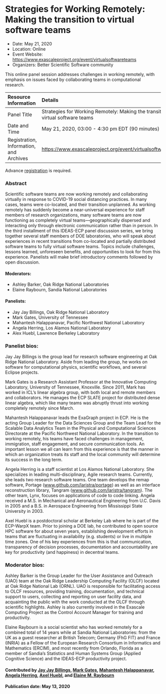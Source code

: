 # Strategies for Working Remotely: Making the transition to virtual software teams

- Date: May 21, 2020
- Location: Online
- Event Website: https://www.exascaleproject.org/event/virtualsoftwareteams
- Organizers: Better Scientific Software community

This online panel session addresses challenges in working remotely, with emphasis on issues faced by collaborating teams in computational research. 

Resource Information | Details
:--- | :---			   
Panel Title | Strategies for Working Remotely: Making the transition to virtual software teams
Date and Time | May 21, 2020, 03:00 - 4:30 pm EDT (90 minutes)
Registration, Information, and Archives | 	<https://www.exascaleproject.org/event/virtualsoftwareteams>  

Advance [registration](https://www.exascaleproject.org/event/virtualsoftwareteams) is required.

### Abstract 
<p>Scientific software teams are now working remotely and collaborating virtually in response to COVID-19 social distancing practices. In many cases, teams were co-located, and their transition unplanned. As working remotely has suddenly become a near-universal experience for staff members of research organizations, many software teams are now functioning as completely virtual teams—geographically dispersed and interacting only through electronic communication rather than in person.  In the third installment of this IDEAS-ECP panel discussion series, we bring together several staff members of DOE laboratories, who will speak about experiences in recent transitions from co-located and partially distributed software teams to fully virtual software teams. Topics include challenges, lessons learned, unforeseen benefits, and opportunities to look for from this experience. Panelists will make brief introductory comments followed by open discussion.</p>


#### Moderators: 
- Ashley Barker, Oak Ridge National Laboratories
- Elaine Raybourn, Sandia National Laboratories

#### Panelists:
- Jay Jay Billings, Oak Ridge National Laboratory
- Mark Gates, University of Tennessee
- Mahantesh Halappanavar, Pacific Northwest National Laboratory
- Angela Herring, Los Alamos National Laboratory
- Alex Huebl, Lawrence Berkeley Laboratory

### Panelist bios:

Jay Jay Billings is the group lead for research software engineering at Oak Ridge National Laboratory. Aside from leading the group, he works on software for computational physics, scientific workflows, and several Eclipse projects.

Mark Gates is a Research Assistant Professor at the Innovative Computing Laboratory, University of Tennessee, Knoxville. Since 2011, Mark has worked in ICL’s linear algebra group, with both local and remote members and collaborators. He manages the ECP SLATE project for distributed dense linear algebra, which like many teams was abruptly thrust into working completely remotely since March.

Mahantesh Halappanavar leads the ExaGraph project in ECP. He is the acting Group Leader for the Data Sciences Group and the Team Lead for the Scalable Data Analytics Team in the Physical and Computational Sciences Directorate at the Pacific Northwest National Laboratory.  In the transition to working remotely, his teams have faced challenges in management, immigration, staff engagement, and secure communication tools. An important lesson we all can learn from this experience is that the manner in which an organization treats its staff and the local community will determine its success in the long term.

Angela Herring is a staff scientist at Los Alamos National Laboratory. She specializes in leading multi-disciplinary, Agile research teams. Currently, she leads two research software teams. One team develops the remap software, Portage (www.github.com/laristra/portage) as well as an interface reconstruction library, Tangram (www.github.com/laristra/tangram). The other team, Lynx, focuses on applications of code to code linking. Angela received a M.S. in Mechanical and Aeronautical Engineering from U.C. Davis in 2005 and a B.S. in Aerospace Engineering from Mississippi State University in 2003.

Axel Huebl is a postdoctoral scholar at Berkeley Lab where he is part of the ECP-WarpX team. Prior to joining a DOE lab, he contributed to open source HPC software for about seven years, establishing development efforts in teams that are fluctuating in availability (e.g. students) or live in multiple time zones. One of his key experiences from this is that communication, transparency of decision processes, documentation and accountability are key for productivity (and happiness) in decentral teams.

### Moderator bios:

Ashley Barker is the Group Leader for the User Assistance and Outreach (UAO) team at the Oak Ridge Leadership Computing Facility (OLCF) located at Oak Ridge National Lab (ORNL). UAO is responsible for facilitating access to OLCF resources, providing training, documentation, and technical support to users, collecting and reporting on user facility data, and acquainting the public with the work conducted at the OLCF through scientific highlights. Ashley is also currently involved in the Exascale Computing Project as the Control Account Manager for training and productivity.

Elaine Raybourn is a social scientist who has worked remotely for a combined total of 14 years while at Sandia National Laboratories: from the UK as a guest researcher at British Telecom; Germany (FhG FIT) and France (INRIA) as a Fellow of the European Research Consortium in Informatics and Mathematics (ERCIM), and most recently from Orlando, Florida as a member of Sandia’s Statistics and Human Systems Group (Applied Cognitive Science) and the IDEAS-ECP productivity project.


#### Contributed by [Jay Jay Billings](https://github.com/jayjaybillings "Jay Jay Billings GitHub Profile"), [Mark Gates](https://github.com/mgates3 "Mark Gates GitHub Profile"), [Mahantesh Halappanavar](https://github.com/mhalappa "Mahantesh Halappanavar GitHub Profile"), [Angela Herring](https://github.com/angelaherring "Angela Herring GitHub Profile"), [Axel Huebl](https://github.com/ax3l "Axel Huebl GitHub Profile"), and [Elaine M. Raybourn](https://github.com/elaineraybourn "Elaine Raybourn GitHub Profile") 

#### Publication date: May 13, 2020

<!---
Publish: yes
RSS update: 2020-05-13
Topics: personal productivity and sustainability, strategies for more effective teams
Pinned: no
--->
